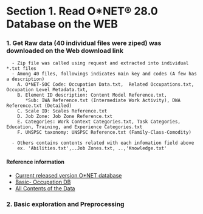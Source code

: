 #  Section 1. Read O*NET® 28.0 Database on the WEB

###  1. Get Raw data (40 individual files were ziped) was downloaded on the Web download link 

      - Zip file was called using request and extracted into individual *.txt files
      - Among 40 files, followings indicates main key and codes (A few has a description)
        A. O*NET-SOC Code: Occupation Data.txt,  Related Occupations.txt, Occupation Level Metadata.txt,
        B. Element ID description: Content Model Reference.txt,
           *Sub: IWA Reference.txt (Intermediate Work Activity), DWA Reference.txt (Detailed)
        C. Scale ID: Scales Reference.txt
        D. Job Zone: Job Zone Reference.txt
        E. Categories: Work Context Categories.txt, Task Categories, Education, Training, and Experience Categories.txt
        F. UNSPSC taxonomy: UNSPSC Reference.txt (Family-Class-Comodity)

      - Others contains contents related with each infomation field above
        ex. 'Abilities.txt',..Job Zones.txt, ..,'Knowledge.txt'

#### Reference information
 -  [Current released version O*NET database](https://www.onetcenter.org/database.html)
 -  [Basic- Occupation DB](https://www.onetcenter.org/dictionary/28.0/mysql/occupation_data.html)
 -  [All Contents of the Data](https://www.onetcenter.org/dictionary/28.0/text/)


###  2. Basic exploration and Preprocessing 